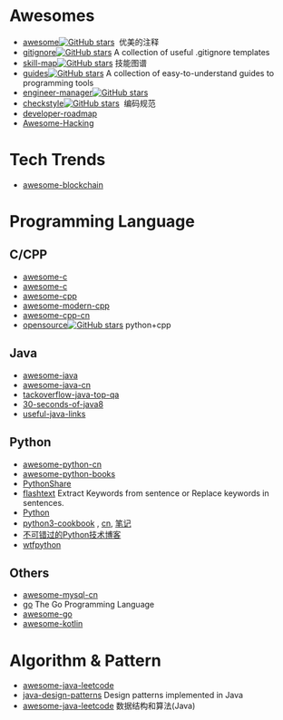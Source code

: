 

# Awesomes

- [awesome](https://github.com/sindresorhus/awesome)[![GitHub stars](https://img.shields.io/github/stars/sindresorhus/awesome.svg?style=social&label=Star)](https://github.com/sindresorhus/awesome)  优美的注释
- [gitignore](https://github.com/github/gitignore)[![GitHub stars](https://img.shields.io/github/stars/github/gitignore.svg?style=social&label=Star)](https://github.com/github/gitignore) A collection of useful .gitignore templates
- [skill-map](https://github.com/TeamStuQ/skill-map)[![GitHub stars](https://img.shields.io/github/stars/TeamStuQ/skill-map.svg?style=social&label=Star)](https://github.com/TeamStuQ/skill-map) 技能图谱
- [guides](https://github.com/freeCodeCamp/guides)[![GitHub stars](https://img.shields.io/github/stars/freeCodeCamp/guides.svg?style=social&label=Star)](https://github.com/freeCodeCamp/guides) A collection of easy-to-understand guides to programming tools 
- [engineer-manager](https://github.com/ryanburgess/engineer-manager)[![GitHub stars](https://img.shields.io/github/stars/ryanburgess/engineer-manager.svg?style=social&label=Star)](https://github.com/ryanburgess/engineer-manager) 
- [checkstyle](https://github.com/checkstyle/checkstyle)[![GitHub stars](https://img.shields.io/github/stars/checkstyle/checkstyle.svg?style=social&label=Star)](https://github.com/checkstyle/checkstyle)  编码规范
- [developer-roadmap](https://github.com/kamranahmedse/developer-roadmap)
- [Awesome-Hacking](https://github.com/Hack-with-Github/Awesome-Hacking)

# Tech Trends

- [awesome-blockchain](https://github.com/chaozh/awesome-blockchain)

# Programming Language

## C/CPP
- [awesome-c](https://github.com/kozross/awesome-c)
- [awesome-c](https://github.com/aleksandar-todorovic/awesome-c)
- [awesome-cpp](https://github.com/fffaraz/awesome-cpp)
- [awesome-modern-cpp](https://github.com/rigtorp/awesome-modern-cpp)
- [awesome-cpp-cn](https://github.com/jobbole/awesome-cpp-cn)
- [opensource](https://github.com/programthink/opensource)[![GitHub stars](https://img.shields.io/github/stars/programthink/opensource.svg?style=social&label=Star)](https://github.com/programthink/opensource) python+cpp

## Java   
- [awesome-java](https://github.com/akullpp/awesome-java)
- [awesome-java-cn](https://github.com/jobbole/awesome-java-cn)
- [tackoverflow-java-top-qa](https://github.com/giantray/stackoverflow-java-top-qa)
- [30-seconds-of-java8](https://github.com/biezhi/30-seconds-of-java8)
- [useful-java-links](https://github.com/Vedenin/useful-java-links)

## Python   
- [awesome-python-cn](https://github.com/jobbole/awesome-python-cn)
- [awesome-python-books](https://github.com/jobbole/awesome-python-books)
- [PythonShare](https://github.com/Yixiaohan/codeparkshare)
- [flashtext](https://github.com/vi3k6i5/flashtext)  Extract Keywords from sentence or Replace keywords in sentences.   
- [Python](https://github.com/skyseraph/Soft-Tools/blob/master/docs/Python.md)
- [python3-cookbook](https://github.com/yidao620c/python3-cookbook)  , [cn](http://python3-cookbook.readthedocs.io/zh_CN/latest/), [笔记](https://www.gitbook.com/book/l1nwatch/python-cookbook/details)
- [不可错过的Python技术博客](http://www.dongwm.com/archives/不可错过的Python技术博客/)
- [wtfpython](https://github.com/satwikkansal/wtfpython)

## Others   
- [awesome-mysql-cn](https://github.com/jobbole/awesome-mysql-cn) 
- [go](https://github.com/golang/go) The Go Programming Language
- [awesome-go](https://github.com/avelino/awesome-go)
- [awesome-kotlin](https://github.com/KotlinBy/awesome-kotlin)

# Algorithm & Pattern
- [awesome-java-leetcode](https://github.com/Blankj/awesome-java-leetcode)
- [java-design-patterns](https://github.com/iluwatar/java-design-patterns) Design patterns implemented in Java 
- [awesome-java-leetcode](https://github.com/Blankj/awesome-java-leetcode)  数据结构和算法(Java)
